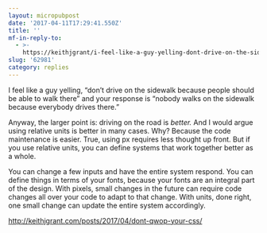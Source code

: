 ```yaml
---
layout: micropubpost
date: '2017-04-11T17:29:41.550Z'
title: ''
mf-in-reply-to:
  - >-
    https://keithjgrant/i-feel-like-a-guy-yelling-dont-drive-on-the-sidewalk-because-people-should-be-able-to-walk-there-273e3511b168
slug: '62981'
category: replies
---
```

I feel like a guy yelling, “don’t drive on the sidewalk because people should be able to walk there” and your response is “nobody walks on the sidewalk because everybody drives there.”

Anyway, the larger point is: driving on the road is *better.* And I would argue using relative units is better in many cases. Why? Because the code maintenance is easier. True, using px requires less thought up front. But if you use relative units, you can define systems that work together better as a whole.

You can change a few inputs and have the entire system respond. You can define things in terms of your fonts, because your fonts are an integral part of the design. With pixels, small changes in the future can require code changes all over your code to adapt to that change. With units, done right, one small change can update the entire system accordingly.

http://keithjgrant.com/posts/2017/04/dont-qwop-your-css/
